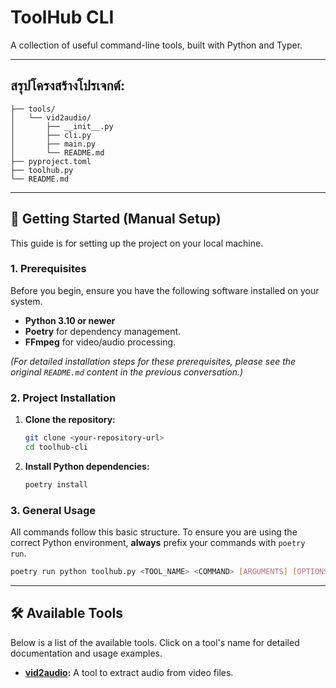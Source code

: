 # ToolHub CLI

A collection of useful command-line tools, built with Python and Typer.

---

## **สรุปโครงสร้างโปรเจกต์:**

```
├── tools/
│   └── vid2audio/
│       ├── __init__.py
│       ├── cli.py
│       ├── main.py
│       └── README.md
├── pyproject.toml
├── toolhub.py
└── README.md
```

---

## 🚀 Getting Started (Manual Setup)

This guide is for setting up the project on your local machine.

### 1. Prerequisites

Before you begin, ensure you have the following software installed on your system.

- **Python 3.10 or newer**
- **Poetry** for dependency management.
- **FFmpeg** for video/audio processing.

*(For detailed installation steps for these prerequisites, please see the original `README.md` content in the previous conversation.)*

### 2. Project Installation

1.  **Clone the repository:**
    ```bash
    git clone <your-repository-url>
    cd toolhub-cli
    ```

2.  **Install Python dependencies:**
    ```bash
    poetry install
    ```

### 3. General Usage

All commands follow this basic structure. To ensure you are using the correct Python environment, **always** prefix your commands with `poetry run`.

```bash
poetry run python toolhub.py <TOOL_NAME> <COMMAND> [ARGUMENTS] [OPTIONS]
```

---

## 🛠️ Available Tools

Below is a list of the available tools. Click on a tool's name for detailed documentation and usage examples.

- **[vid2audio](./tools/vid2audio/README.md):** A tool to extract audio from video files.